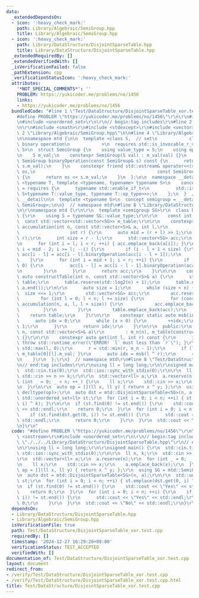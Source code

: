 ```yaml
---
data:
  _extendedDependsOn:
  - icon: ':heavy_check_mark:'
    path: Library/Algebraic/SemiGroup.hpp
    title: Library/Algebraic/SemiGroup.hpp
  - icon: ':heavy_check_mark:'
    path: Library/DataStructure/DisjointSparseTable.hpp
    title: Library/DataStructure/DisjointSparseTable.hpp
  _extendedRequiredBy: []
  _extendedVerifiedWith: []
  _isVerificationFailed: false
  _pathExtension: cpp
  _verificationStatusIcon: ':heavy_check_mark:'
  attributes:
    '*NOT_SPECIAL_COMMENTS*': ''
    PROBLEM: https://yukicoder.me/problems/no/1456
    links:
    - https://yukicoder.me/problems/no/1456
  bundledCode: "#line 1 \"Test/DataStructure/DisjointSparseTable_xor.test.cpp\"\n\
    #define PROBLEM \"https://yukicoder.me/problems/no/1456\"\r\n\r\n#include <iostream>\r\
    \n#include <unordered_set>\r\n\r\n// begin:tag includes\r\n#line 2 \"Library/DataStructure/DisjointSparseTable.hpp\"\
    \n\r\n#include <cmath>\r\n#include <stdexcept>\r\n#include <vector>\r\n\r\n#line\
    \ 2 \"Library/Algebraic/SemiGroup.hpp\"\n\n#line 4 \"Library/Algebraic/SemiGroup.hpp\"\
    \n\nnamespace mtd {\n\n  template <class S,  // set\n            class op  //\
    \ binary operation\n            >\n  requires std::is_invocable_r_v<S, op, S,\
    \ S>\n  struct SemiGroup {\n    using value_type = S;\n    using op_type = op;\n\
    \n    S m_val;\n    constexpr SemiGroup(S val) : m_val(val) {}\n    constexpr\
    \ SemiGroup binaryOperation(const SemiGroup& s) const {\n      return op()(m_val,\
    \ s.m_val);\n    }\n    constexpr friend std::ostream& operator<<(std::ostream&\
    \ os,\n                                              const SemiGroup<S, op>& s)\
    \ {\n      return os << s.m_val;\n    }\n  };\n\n  namespace __detail {\n    template\
    \ <typename T, template <typename, typename> typename S>\n    concept is_semigroup_specialization_of\
    \ = requires {\n      typename std::enable_if_t<\n          std::is_same_v<T,\
    \ S<typename T::value_type, typename T::op_type>>>;\n    };\n  }  // namespace\
    \ __detail\n\n  template <typename G>\n  concept semigroup = __detail::is_semigroup_specialization_of<G,\
    \ SemiGroup>;\n\n}  // namespace mtd\n#line 8 \"Library/DataStructure/DisjointSparseTable.hpp\"\
    \n\r\nnamespace mtd {\r\n\r\n  template <semigroup SG>\r\n  class DisjointSparseTable\
    \ {\r\n    using S = typename SG::value_type;\r\n\r\n    const int m_n;\r\n  \
    \  const std::vector<std::vector<SG>> m_table;\r\n\r\n    constexpr static auto\
    \ accumulation(int n, const std::vector<S>& a, int l,\r\n                    \
    \                   int r) {\r\n      auto mid = (r + l) >> 1;\r\n      r = std::min(n,\
    \ r);\r\n      int size = r - l;\r\n      std::vector<SG> acc;\r\n      acc.reserve(size);\r\
    \n      for (int i = l; i < r; ++i) { acc.emplace_back(a[i]); }\r\n      for (int\
    \ i = mid - 2; i >= l; --i) {\r\n        if (i - l + 1 < size) {\r\n         \
    \ acc[i - l] = acc[i - l].binaryOperation(acc[i - l + 1]);\r\n        }\r\n  \
    \    }\r\n      for (int i = mid + 1; i < r; ++i) {\r\n        if (i - l - 1 >=\
    \ 0) {\r\n          acc[i - l] = acc[i - l - 1].binaryOperation(acc[i - l]);\r\
    \n        }\r\n      }\r\n      return acc;\r\n    }\r\n\r\n    constexpr static\
    \ auto constructTable(int n, const std::vector<S>& a) {\r\n      std::vector<std::vector<SG>>\
    \ table;\r\n      table.reserve(std::log2(n) + 1);\r\n      table.emplace_back(a.begin(),\
    \ a.end());\r\n\r\n      auto size = 1;\r\n      while (size < n) {\r\n      \
    \  size <<= 1;\r\n        std::vector<SG> acc;\r\n        acc.reserve(n);\r\n\
    \        for (int l = 0; l < n; l += size) {\r\n          for (const auto& x :\
    \ accumulation(n, a, l, l + size)) {\r\n            acc.emplace_back(x);\r\n \
    \         }\r\n        }\r\n        table.emplace_back(acc);\r\n      }\r\n  \
    \    return table;\r\n    }\r\n\r\n    constexpr static auto msb(int x) {\r\n\
    \      auto idx = 0;\r\n      while (x > 0) {\r\n        ++idx;\r\n        x >>=\
    \ 1;\r\n      }\r\n      return idx;\r\n    }\r\n\r\n  public:\r\n    DisjointSparseTable(int\
    \ n, const std::vector<S>& a)\r\n        : m_n(n), m_table(constructTable(n, a))\
    \ {}\r\n\r\n    constexpr auto get(int l, int r) const {\r\n      if (r < l) {\
    \ throw std::runtime_error(\"ERROR! `l` must less than `r`\"); }\r\n      l =\
    \ std::max(l, 0);\r\n      r = std::min(r, m_n - 1);\r\n      if (l == r) { return\
    \ m_table[0][l].m_val; }\r\n      auto idx = msb(l ^ r);\r\n      return m_table[idx][l].binaryOperation(m_table[idx][r]).m_val;\r\
    \n    }\r\n  };\r\n}  // namespace mtd\r\n#line 8 \"Test/DataStructure/DisjointSparseTable_xor.test.cpp\"\
    \n// end:tag includes\r\n\r\nusing ll = long long;\r\n\r\nsigned main() {\r\n\
    \  std::cin.tie(0);\r\n  std::ios::sync_with_stdio(0);\r\n\r\n  ll n, k;\r\n \
    \ std::cin >> n >> k;\r\n\r\n  std::vector<ll> a;\r\n  a.reserve(n);\r\n  for\
    \ (int _ = 0; _ < n; ++_) {\r\n    ll x;\r\n    std::cin >> x;\r\n    a.emplace_back(x);\r\
    \n  }\r\n\r\n  auto op = [](ll x, ll y) { return x ^ y; };\r\n  using SG = mtd::SemiGroup<ll,\
    \ decltype(op)>;\r\n  auto dst = mtd::DisjointSparseTable<SG>(n, a);\r\n\r\n \
    \ std::unordered_set<ll> st;\r\n  for (int i = 0; i < n; ++i) { st.emplace(dst.get(0,\
    \ i) ^ k); }\r\n\r\n  if (st.find(0) != st.end()) {\r\n    std::cout << \"Yes\"\
    \ << std::endl;\r\n    return 0;\r\n  }\r\n  for (int i = 0; i < n; ++i) {\r\n\
    \    if (st.find(dst.get(0, i)) != st.end()) {\r\n      std::cout << \"Yes\" <<\
    \ std::endl;\r\n      return 0;\r\n    }\r\n  }\r\n  std::cout << \"No\" << std::endl;\r\
    \n}\r\n"
  code: "#define PROBLEM \"https://yukicoder.me/problems/no/1456\"\r\n\r\n#include\
    \ <iostream>\r\n#include <unordered_set>\r\n\r\n// begin:tag includes\r\n#include\
    \ \"./../../Library/DataStructure/DisjointSparseTable.hpp\"\r\n// end:tag includes\r\
    \n\r\nusing ll = long long;\r\n\r\nsigned main() {\r\n  std::cin.tie(0);\r\n \
    \ std::ios::sync_with_stdio(0);\r\n\r\n  ll n, k;\r\n  std::cin >> n >> k;\r\n\
    \r\n  std::vector<ll> a;\r\n  a.reserve(n);\r\n  for (int _ = 0; _ < n; ++_) {\r\
    \n    ll x;\r\n    std::cin >> x;\r\n    a.emplace_back(x);\r\n  }\r\n\r\n  auto\
    \ op = [](ll x, ll y) { return x ^ y; };\r\n  using SG = mtd::SemiGroup<ll, decltype(op)>;\r\
    \n  auto dst = mtd::DisjointSparseTable<SG>(n, a);\r\n\r\n  std::unordered_set<ll>\
    \ st;\r\n  for (int i = 0; i < n; ++i) { st.emplace(dst.get(0, i) ^ k); }\r\n\r\
    \n  if (st.find(0) != st.end()) {\r\n    std::cout << \"Yes\" << std::endl;\r\n\
    \    return 0;\r\n  }\r\n  for (int i = 0; i < n; ++i) {\r\n    if (st.find(dst.get(0,\
    \ i)) != st.end()) {\r\n      std::cout << \"Yes\" << std::endl;\r\n      return\
    \ 0;\r\n    }\r\n  }\r\n  std::cout << \"No\" << std::endl;\r\n}\r\n"
  dependsOn:
  - Library/DataStructure/DisjointSparseTable.hpp
  - Library/Algebraic/SemiGroup.hpp
  isVerificationFile: true
  path: Test/DataStructure/DisjointSparseTable_xor.test.cpp
  requiredBy: []
  timestamp: '2024-12-27 16:29:20+09:00'
  verificationStatus: TEST_ACCEPTED
  verifiedWith: []
documentation_of: Test/DataStructure/DisjointSparseTable_xor.test.cpp
layout: document
redirect_from:
- /verify/Test/DataStructure/DisjointSparseTable_xor.test.cpp
- /verify/Test/DataStructure/DisjointSparseTable_xor.test.cpp.html
title: Test/DataStructure/DisjointSparseTable_xor.test.cpp
---
```

